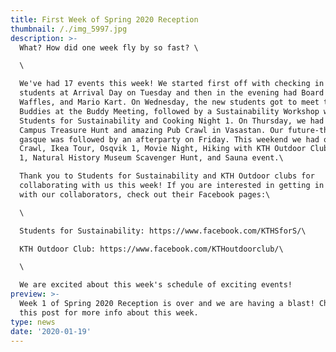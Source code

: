 ```yaml
---
title: First Week of Spring 2020 Reception
thumbnail: /./img_5997.jpg
description: >-
  What? How did one week fly by so fast? \

  \

  We've had 17 events this week! We started first off with checking in the new
  students at Arrival Day on Tuesday and then in the evening had Board Games,
  Waffles, and Mario Kart. On Wednesday, the new students got to meet their
  Buddies at the Buddy Meeting, followed by a Sustainability Workshop with
  Students for Sustainability and Cooking Night 1. On Thursday, we had our fun
  Campus Treasure Hunt and amazing Pub Crawl in Vasastan. Our future-themed
  gasque was followed by an afterparty on Friday. This weekend we had our Fika
  Crawl, Ikea Tour, Osqvik 1, Movie Night, Hiking with KTH Outdoor Club, Skansen
  1, Natural History Museum Scavenger Hunt, and Sauna event.\

  Thank you to Students for Sustainability and KTH Outdoor clubs for
  collaborating with us this week! If you are interested in getting in touch
  with our collaborators, check out their Facebook pages:\

  \

  Students for Sustainability: https://www.facebook.com/KTHSforS/\

  KTH Outdoor Club: https://www.facebook.com/KTHoutdoorclub/\

  \

  We are excited about this week's schedule of exciting events!
preview: >-
  Week 1 of Spring 2020 Reception is over and we are having a blast! Check out
  this post for more info about this week.
type: news
date: '2020-01-19'
---
```


